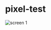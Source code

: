 # pixel-test

![screen 1](https://github.com/KBluelvl/pixel-test/blob/main/belgium-cats.png?raw=true)

